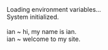 <RetroTerminal title="ABOUT_ME.SYS">
  Loading environment variables...<br>
  System initialized.<br><br>
  ian ~ hi, my name is ian. <br>
  ian ~ welcome to my site.
</RetroTerminal>


<div class="responsive-center">
<a href="about">
  <ClientOnly>
    <IsWasMonogram :width="500" :height="300" :debug="false" />
</ClientOnly>
</a>
</div>


